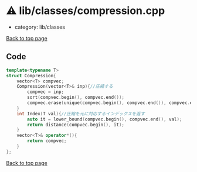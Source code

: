 <!-- mathjax config similar to math.stackexchange -->
<script type="text/javascript" async
  src="https://cdnjs.cloudflare.com/ajax/libs/mathjax/2.7.5/MathJax.js?config=TeX-MML-AM_CHTML">
</script>
<script type="text/x-mathjax-config">
  MathJax.Hub.Config({
    TeX: { equationNumbers: { autoNumber: "AMS" }},
    tex2jax: {
      inlineMath: [ ['$','$'] ],
      processEscapes: true
    },
    "HTML-CSS": { matchFontHeight: false },
    displayAlign: "left",
    displayIndent: "2em"
  });
</script>

<script type="text/javascript" src="https://cdnjs.cloudflare.com/ajax/libs/jquery/3.4.1/jquery.min.js"></script>
<script src="https://cdn.jsdelivr.net/npm/jquery-balloon-js@1.1.2/jquery.balloon.min.js" integrity="sha256-ZEYs9VrgAeNuPvs15E39OsyOJaIkXEEt10fzxJ20+2I=" crossorigin="anonymous"></script>
<script type="text/javascript" src="../../../assets/js/copy-button.js"></script>
<link rel="stylesheet" href="../../../assets/css/copy-button.css" />


# :warning: lib/classes/compression.cpp
* category: lib/classes


[Back to top page](../../../index.html)



## Code
```cpp
template<typename T>
struct Compression{
    vector<T> compvec;
    Compression(vector<T>& inp){//圧縮する
        compvec = inp;
        sort(compvec.begin(), compvec.end());
        compvec.erase(unique(compvec.begin(), compvec.end()), compvec.end());
    }
    int Index(T val){//圧縮を元に対応するインデックスを返す
        auto it = lower_bound(compvec.begin(), compvec.end(), val);
        return distance(compvec.begin(), it);
    }
    vector<T>& operator*(){
        return compvec;
    }
};


```

[Back to top page](../../../index.html)

